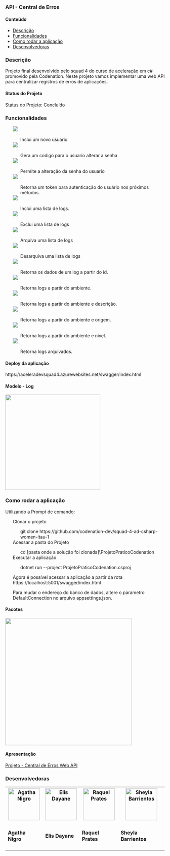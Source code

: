 <h3><b>API - Central de Erros</b></h3>

<!---->
<h4>Conteúdo</h4>
<ul>
	<li><a href="#descricao">Descrição</a><br></li>
	<li><a href="#plataforma">Funcionalidades</a><br></li>
	<li><a href="#rodar">Como rodar a aplicação </a><br></li>
	<li><a href="#devs">Desenvolvedoras </a><br></li>
</ul>


<!---->
<h3 id="#descricao">Descrição</h3>
<p> Projeto final desenvolvido pelo squad 4 do curso de aceleração em c# promovido pela Codenation.
Neste projeto vamos implementar uma web API para centralizar registros de erros de aplicações. </p>
<h4>Status do Projeto</h4>
<p>Status do Projeto: Concluído</p>


<!---->
<h3 id="plataforma">Funcionalidades</h3>
<ul style="list-style: none;">  
	<li><img src="https://raw.githubusercontent.com/codenation-dev/squad-4-ad-csharp-women-itau-1/master/img/CadastrarUsuario.png"></li>
		<ul style="list-style: none;"> 
			<li>Inclui um novo usuario</li>
		</ul>    
    <li><img src="https://raw.githubusercontent.com/codenation-dev/squad-4-ad-csharp-women-itau-1/master/img/LinkEsqueciMinhaSenhaUsuario.png"></li>
		<ul style="list-style: none;">
			<li>Gera um codigo para o usuario alterar a senha</li>	
		</ul>			
    <li><img src="https://raw.githubusercontent.com/codenation-dev/squad-4-ad-csharp-women-itau-1/master/img/ResetSenhaUsuario.png"></li>
		<ul style="list-style: none;">
			<li>Permite a alteração da senha do usuario</li>	
		</ul>	
	<li><img src="https://raw.githubusercontent.com/codenation-dev/squad-4-ad-csharp-women-itau-1/master/img/LoginUsuario.png"></li>
		<ul style="list-style: none;"> 
			<li>Retorna um token para autenticação do usuário nos próximos métodos.</li>
		</ul>
	<li><img src="https://raw.githubusercontent.com/codenation-dev/squad-4-ad-csharp-women-itau-1/master/img/IncluirLogErro.png"></li>
		<ul style="list-style: none;">
			<li>Inclui uma lista de logs.</li>	
		</ul>
	<li><img src="https://raw.githubusercontent.com/codenation-dev/squad-4-ad-csharp-women-itau-1/master/img/RemoverLogErro.png"></li>
		<ul style="list-style: none;">
			<li>Exclui uma lista de logs</li>		
		</ul>
	<li><img src="https://raw.githubusercontent.com/codenation-dev/squad-4-ad-csharp-women-itau-1/master/img/ArquivarLogErro.png"></li>
		<ul style="list-style: none;">
			<li>Arquiva uma lista de logs</li>	
		</ul>
	<li><img src="https://raw.githubusercontent.com/codenation-dev/squad-4-ad-csharp-women-itau-1/master/img/DesarquivarLogErro.png"></li>
		<ul style="list-style: none;">
			<li>Desarquiva uma lista de logs</li>	
		</ul>		
	<li><img src="https://raw.githubusercontent.com/codenation-dev/squad-4-ad-csharp-women-itau-1/master/img/LocalizarPorIdLogErro.png"></li>
		<ul style="list-style: none;">
			<li>Retorna os dados de um log a partir do id.</li>	
		</ul>
	<li><img src="https://raw.githubusercontent.com/codenation-dev/squad-4-ad-csharp-women-itau-1/master/img/BuscarPorAmbienteLogErro.png"></li>
		<ul style="list-style: none;">
			<li>Retorna logs a partir do ambiente.</li>		
		</ul>
	<li><img src="https://raw.githubusercontent.com/codenation-dev/squad-4-ad-csharp-women-itau-1/master/img/BuscarPorDescricaoeAmbienteLogErro.png"></li>
		<ul style="list-style: none;">
			<li>Retorna logs a partir do ambiente e descrição.</li>		
		</ul>
	<li><img src="https://raw.githubusercontent.com/codenation-dev/squad-4-ad-csharp-women-itau-1/master/img/BuscarPorOrigemeAmbienteLogErro.png"></li>
		<ul style="list-style: none;">
			<li>Retorna logs a partir do ambiente e origem.</li>	
		</ul>
	<li><img src="https://raw.githubusercontent.com/codenation-dev/squad-4-ad-csharp-women-itau-1/master/img/BuscarNiveleAmbienteLogErro.png"></li>
		<ul style="list-style: none;">
			<li>Retorna logs a partir do ambiente e nivel.</li>	
		</ul>
	<li><img src="https://raw.githubusercontent.com/codenation-dev/squad-4-ad-csharp-women-itau-1/master/img/ArquivadoLogErro.png"></li>
		<ul style="list-style: none;">
			<li>Retorna logs arquivados.</li>		
		</ul>	
</ul>
<h4>Deploy da aplicação</h4>
<p>https://aceleradevsquad4.azurewebsites.net/swagger/index.html</p>

<!---->
<h4>Modelo - Log</h4>
<img src="https://raw.githubusercontent.com/codenation-dev/squad-4-ad-csharp-women-itau-1/master/img/LogErroDTO.png" width="300">


<!---->
<h3 id="rodar">Como rodar a aplicação</h3>
<p>Utilizando a Prompt de comando:</p>
<ul style="list-style: none;">	
	<li>Clonar o projeto</li>
		<ul style="list-style: none;">
			<li>	git clone https://github.com/codenation-dev/squad-4-ad-csharp-women-itau-1</li>	
		</ul>
	<li>Acessar a pasta do Projeto</li>
		<ul style="list-style: none;">	
			<li>	cd [pasta onde a solução foi clonada]\ProjetoPraticoCodenation </li>
		</ul>	
	<li>Executar a aplicação</li>
		<ul style="list-style: none;">
			<li>	dotnet run --project ProjetoPraticoCodenation.csproj</li>
		</ul>
	<p>Agora é possível acessar a aplicação a partir da rota https://localhost:5001/swagger/index.html</p>
	<p>Para mudar o endereço do banco de dados, altere o parametro DefaultConnection no arquivo appsettings.json.</p>
</ul>	

<!---->
<h4>Pacotes</h4>
<img src="https://raw.githubusercontent.com/codenation-dev/squad-4-ad-csharp-women-itau-1/master/img/Pacotes.png" width="400">

<h4>Apresentação</h4>
<a href="https://docs.google.com/presentation/d/196sl0QQ-J7FffYJFjQIRnoLY3xdwEmUJCwV14Xtm2kc/edit#slide=id.p">Projeto - Central de Erros Web API</a>

<!---->
<h3 id="devs"> Desenvolvedoras </h3>

<table>
  <tr>
    <th> <a href="https://github.com/agathanigro"><img src="https://avatars1.githubusercontent.com/u/10854438?s=400&u=38b08e6cfe52e7c244c4cfb42c15e7ca322153e4&v=4" width="100"
	alt="Agatha Nigro"></a> </th>
    <th> <a href="https://github.com/elisdayane"> <img src="https://avatars1.githubusercontent.com/u/13949186?s=400&u=586688557ec1ed4362aeb05b822be6b196826314&v=4" width="100"
	alt="Elis Dayane"></a> </th>
	<th> <a href="https://github.com/rpmprates"> <img src="https://avatars1.githubusercontent.com/u/59710587?s=400&u=d9697e180687f2b9d1830c88522977dc29532f16&v=4" width="100"
	alt="Raquel Prates"></a> </th>
	<th> <a href="https://github.com/sheylabarrientos"> <img src="https://avatars1.githubusercontent.com/u/60662105?s=400&u=da0dc0c1216598d95e2fec9b364158368b443a6f&v=4" width="100"
	alt="Sheyla Barrientos"></a> </th>
  </tr>
  <tr>
    <td><h4> Agatha Nigro </h4></td>
    <td><h4> Elis Dayane </h4></td>
	<td><h4> Raquel Prates </h4></td>
	<td><h4> Sheyla Barrientos </h4></td>
  </tr>  
</table>
